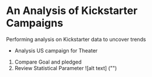 # An Analysis of Kickstarter Campaigns
Performing analysis on Kickstarter data to uncover trends
* Analysis US campaign for Theater
1. Compare Goal and pledged 
2. Review Statistical Parameter
![alt text] ("<Subcategory outcome-us.png>")
